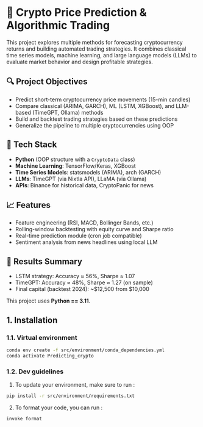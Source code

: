 
# 🧠 Crypto Price Prediction & Algorithmic Trading

This project explores multiple methods for forecasting cryptocurrency returns and building automated trading strategies. It combines classical time series models, machine learning, and large language models (LLMs) to evaluate market behavior and design profitable strategies.

## 🔍 Project Objectives

- Predict short-term cryptocurrency price movements (15-min candles)
- Compare classical (ARIMA, GARCH), ML (LSTM, XGBoost), and LLM-based (TimeGPT, Ollama) methods
- Build and backtest trading strategies based on these predictions
- Generalize the pipeline to multiple cryptocurrencies using OOP

## 🧰 Tech Stack

- **Python** (OOP structure with a `CryptoData` class)
- **Machine Learning**: TensorFlow/Keras, XGBoost
- **Time Series Models**: statsmodels (ARIMA), arch (GARCH)
- **LLMs**: TimeGPT (via Nixtla API), LLaMA (via Ollama)
- **APIs**: Binance for historical data, CryptoPanic for news

## 📈 Features

- Feature engineering (RSI, MACD, Bollinger Bands, etc.)
- Rolling-window backtesting with equity curve and Sharpe ratio
- Real-time prediction module (cron job compatible)
- Sentiment analysis from news headlines using local LLM

## 📄 Results Summary

- LSTM strategy: Accuracy ≈ 56%, Sharpe ≈ 1.07
- TimeGPT: Accuracy ≈ 48%, Sharpe ≈ 1.27 (on sample)
- Final capital (backtest 2024): ~$12,500 from $10,000

 

This project uses **Python == 3.11**.

## 1. Installation

### 1.1. Virtual environment
```bash
conda env create -f src/environment/conda_dependencies.yml
conda activate Predicting_crypto
```

### 1.2. Dev guidelines

1. To update your environment, make sure to run :
```bash
pip install -r src/environment/requirements.txt
```

2. To format your code, you can run :
```bash
invoke format
```

